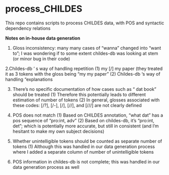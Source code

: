 # process_CHILDES
This repo contains scripts to process CHILDES data, with POS and syntactic dependency relations


**Notes on in-house data generation**

1. Gloss inconsistency: many many cases of “wanna” changed into “want to”; I was wondering if to some extent childes-db was looking at stem (or minor bug in their code)

2.Childes-db ‘ s way of handling repetition
(1) my [/] my paper (they treated it as 3 tokens with the gloss being “my my paper”
(2) Childes-db ‘s way of handling “explanations

3. There’s no specific documentation of how cases such as “<that> dat book” should be treated
(1) Therefore this potentially leads to different estimation of number of tokens
(2) In general, glosses associated with these codes: [/?], [/-], [/], [//], and [///] are not clearly defined

4. POS does not match
(1) Based on CHILDES annotation, “what dat” has a pos sequence of “pro:int, adv”
(2) Based on childes-db, it’s “pro:int, det”; which is potentially more accurate, but still in consistent (and I’m hesitant to make my own subject decisions)

5. Whether unintelligible tokens should be counted as separate number of tokens
(1) Although this was handled in our data generation process where I added a separate column of number of unintelligible tokens

6. POS information in childes-db is not complete; this was handled in our data generation process as well
